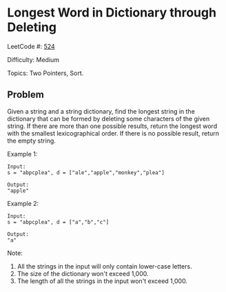 # Longest Word in Dictionary through Deleting

LeetCode #: [524](https://leetcode.com/problems/longest-word-in-dictionary-through-deleting/)

Difficulty: Medium

Topics: Two Pointers, Sort.

## Problem

Given a string and a string dictionary, find the longest string in the dictionary that can be formed by deleting some characters of the given string. If there are more than one possible results, return the longest word with the smallest lexicographical order. If there is no possible result, return the empty string.

Example 1:

```text
Input:
s = "abpcplea", d = ["ale","apple","monkey","plea"]

Output: 
"apple"
```

Example 2:

```text
Input:
s = "abpcplea", d = ["a","b","c"]

Output: 
"a"
```

Note:

1. All the strings in the input will only contain lower-case letters.
2. The size of the dictionary won't exceed 1,000.
3. The length of all the strings in the input won't exceed 1,000.
